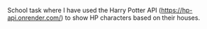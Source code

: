 School task where I have used the Harry Potter API (https://hp-api.onrender.com/) to show HP characters based on their houses.